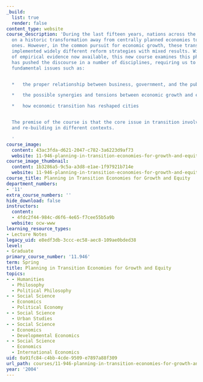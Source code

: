 ```yaml
---
_build:
  list: true
  render: false
content_type: website
course_description: 'During the last fifteen years, nations across the globe embarked
  on a historic transformation away from centrally planned economies to market-oriented
  ones. However, in the common pursuit for economic growth, these transition countries
  implemented widely different reform strategies with mixed results. With over a decade
  of empirical evidence now available, this new course examines this phenomenon that
  has pushed the discourse in a number of disciplines, requiring us to reconsider
  fundamental issues such as:


  *   the proper relationship between business, government, and the public interest

  *   the possible synergies and tensions between economic growth and equity

  *   how economic transition has reshaped cities


  The premise of the course is that the core issue in transition involves institution-building
  and re-building in different contexts.

  '
course_image:
  content: 43ac3fda-d621-2047-c782-3a6223d9af73
  website: 11-946-planning-in-transition-economies-for-growth-and-equity-spring-2004
course_image_thumbnail:
  content: 1b3286a5-9c5a-a3d8-e1ae-1f97921b714e
  website: 11-946-planning-in-transition-economies-for-growth-and-equity-spring-2004
course_title: Planning in Transition Economies for Growth and Equity
department_numbers:
- '11'
extra_course_numbers: ''
hide_download: false
instructors:
  content:
  - 4fdc2f44-984c-d6f6-4e65-f7cee55b5a9b
  website: ocw-www
learning_resource_types:
- Lecture Notes
legacy_uid: e8edf3db-3ccc-ec58-aec8-109ae0bded38
level:
- Graduate
primary_course_number: '11.946'
term: Spring
title: Planning in Transition Economies for Growth and Equity
topics:
- - Humanities
  - Philosophy
  - Political Philosophy
- - Social Science
  - Economics
  - Political Economy
- - Social Science
  - Urban Studies
- - Social Science
  - Economics
  - Developmental Economics
- - Social Science
  - Economics
  - International Economics
uid: 0a91fc84-c4bb-4cde-9509-e7897a88f309
url_path: courses/11-946-planning-in-transition-economies-for-growth-and-equity-spring-2004
year: '2004'
---
```

